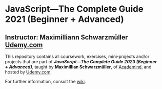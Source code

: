 # JavaScript&mdash;The Complete Guide 2021 (Beginner + Advanced)

## Instructor: Maximilliann Schwarzmüller [Udemy.com](https://udemy.com)

This repository contains all coursework, exercises, mini-projects and/or projects
that are part of **_JavaScript&mdash;The Complete Guide 2023 (Beginner + Advanced)_**,
taught by **Maximillian Schwarzmüller**, of [Academind](https://academind.com/), and
hosted by [Udemy.com](https://udemy.com).

For further information, consult the
[wiki](https://github.com/RHieger/javascript-complete-guide-2020/wiki).
